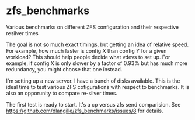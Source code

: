 # zfs_benchmarks
Various benchmarks on different ZFS configuration and their respective resilver times

The goal is not so much exact timings, but getting an idea of relative speed.  For example, how much faster is config X than config Y for a given workload?  This should help people decide what vdevs to set up. For example, if config X is only slower by a factor of 0.93% but has much more redundancy, you might choose that one instead.

I'm setting up a new server.  I have a bunch of disks available.  This is the ideal time to test various ZFS cofigurations with respect to benchmarks. It is also an opporunity to compare re-silver times.

The first test is ready to start.  It's a cp versus zfs send comparision.  See https://github.com/dlangille/zfs_benchmarks/issues/8 for details.
